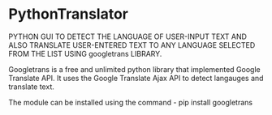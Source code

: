 # PythonTranslator
PYTHON GUI TO DETECT THE LANGUAGE OF USER-INPUT TEXT AND ALSO TRANSLATE USER-ENTERED TEXT TO ANY LANGUAGE SELECTED FROM THE LIST USING googletrans LIBRARY.

Googletrans is a free and unlimited python library that implemented Google Translate API. It uses the Google Translate Ajax API to detect langauges and translate text.

The module can be installed using the command - pip install googletrans

